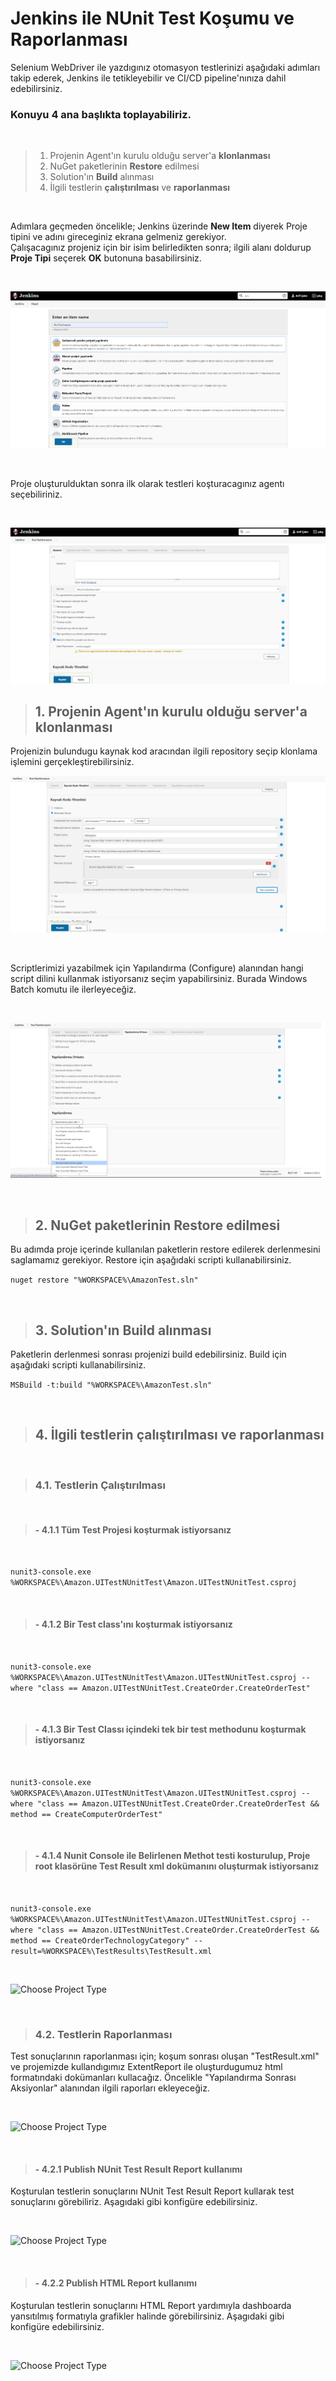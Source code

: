 # Jenkins ile NUnit Test Koşumu ve Raporlanması 

 Selenium WebDriver ile yazdıgınız otomasyon testlerinizi aşağıdaki adımları takip ederek, Jenkins ile tetikleyebilir ve CI/CD pipeline'nınıza dahil edebilirsiniz.<br>

### Konuyu 4 ana başlıkta toplayabiliriz.
<br>

 >1. Projenin Agent'ın kurulu olduğu server'a **klonlanması**
 >2. NuGet paketlerinin **Restore** edilmesi
 >3. Solution'ın **Build** alınması
 >4. İlgili testlerin **çalıştırılması** ve **raporlanması**

<br>

Adımlara geçmeden öncelikle; Jenkins üzerinde **New Item** diyerek Proje tipini ve adını gireceginiz ekrana gelmeniz gerekiyor.<br> Çalışacagınız projeniz için bir isim belirledikten sonra; ilgili alanı doldurup **Proje Tipi** seçerek **OK** butonuna basabilirsiniz.

<br>

![Choose Project Type](images/1.CreateFreestyleProject.png) 

<br> 

 Proje oluşturulduktan sonra ilk olarak testleri koşturacagınız agentı seçebiliriniz.

<br>

![Choose Project Type](images/2.ChooseRunAgent.png) 

> ## 1. Projenin Agent'ın kurulu olduğu server'a klonlanması
Projenizin bulundugu kaynak kod aracından ilgili repository seçip klonlama işlemini gerçekleştirebilirsiniz.
<br>

![Choose Project Type](images/3.ConnectedtSourceCode.png)  

<br> 

Scriptlerimizi yazabilmek için Yapılandırma (Configure) alanından hangi script dilini kullanmak istiyorsanız seçim yapabilirsiniz. Burada Windows Batch komutu ile ilerleyeceğiz.

<br>

![Choose Project Type](images/4.ConfigureWindowsBatchScript.png)  

<br>

> ## 2. NuGet paketlerinin **Restore** edilmesi
Bu adımda proje içerinde kullanılan paketlerin restore edilerek derlenmesini saglamamız gerekiyor. Restore için aşağıdaki scripti kullanabilirsiniz.

```nuget restore "%WORKSPACE%\AmazonTest.sln"```

<br>


> ## 3. Solution'ın **Build** alınması

 Paketlerin derlenmesi sonrası projenizi build edebilirsiniz. Build için aşağıdaki scripti kullanabilirsiniz.

```MSBuild -t:build "%WORKSPACE%\AmazonTest.sln"```

<br>

> ## 4. İlgili testlerin **çalıştırılması** ve **raporlanması** 
<br>

>### 4.1. Testlerin Çalıştırılması
<br>

>#### -  4.1.1 Tüm Test Projesi koşturmak istiyorsanız
<br>

```nunit3-console.exe %WORKSPACE%\Amazon.UITestNUnitTest\Amazon.UITestNUnitTest.csproj```

<br>

>#### - 4.1.2 Bir Test class'ını koşturmak istiyorsanız
<br>

```nunit3-console.exe %WORKSPACE%\Amazon.UITestNUnitTest\Amazon.UITestNUnitTest.csproj --where "class == Amazon.UITestNUnitTest.CreateOrder.CreateOrderTest"```

<br>

>#### - 4.1.3 Bir Test Classı içindeki tek bir test methodunu koşturmak istiyorsanız
<br>

```nunit3-console.exe %WORKSPACE%\Amazon.UITestNUnitTest\Amazon.UITestNUnitTest.csproj --where "class == Amazon.UITestNUnitTest.CreateOrder.CreateOrderTest && method == CreateComputerOrderTest"```

<br>

> #### - 4.1.4 Nunit Console ile Belirlenen Methot testi kosturulup, Proje root klasörüne Test Result xml dokümanını oluşturmak istiyorsanız
<br>

```nunit3-console.exe %WORKSPACE%\Amazon.UITestNUnitTest\Amazon.UITestNUnitTest.csproj --where "class == Amazon.UITestNUnitTest.CreateOrder.CreateOrderTest && method == CreateOrderTechnologyCategory" --result=%WORKSPACE%\TestResults\TestResult.xml```

<br>

![Choose Project Type](images/5.AddWindowsBatchScript.png)  

<br>

>### 4.2. Testlerin Raporlanması
 Test sonuçlarının raporlanması için; koşum sonrası oluşan "TestResult.xml" ve projemizde kullandıgımız ExtentReport ile oluşturdugumuz html formatındaki dokümanları kullacağız. Öncelikle "Yapılandırma Sonrası Aksiyonlar" alanından ilgili raporları ekleyeceğiz.

<br>

![Choose Project Type](images/6.AddPublishNUnitTestResultReportsPublishHTMLReports.png)  

<br>

> #### - 4.2.1 Publish NUnit Test Result Report kullanımı
 Koşturulan testlerin sonuçlarını NUnit Test Result Report kullarak test sonuçlarını görebiliriz. Aşagıdaki gibi konfigüre edebilirsiniz.

<br>

![Choose Project Type](images/7.PublishNUnitTestResultReports.png)  

<br>

> #### - 4.2.2 Publish HTML Report kullanımı
 Koşturulan testlerin sonuçlarını HTML Report yardımıyla dashboarda yansıtılmış formatıyla grafikler halinde görebilirsiniz. Aşagıdaki gibi konfigüre edebilirsiniz.

<br>

![Choose Project Type](images/8.PublishHTMLReports.png)  

<br>
